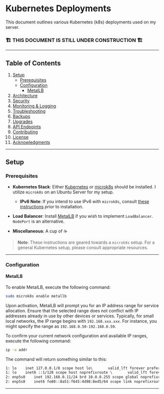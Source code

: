 # Kubernetes Deployments

This document outlines various Kubernetes (k8s) deployments used on my server.

### 🏗️ THIS DOCUMENT IS STILL UNDER CONSTRUCTION 🏗️

---

## Table of Contents
1. [Setup](#setup)
   - [Prerequisites](#prerequisites)
   - [Configuration](#configuration)
     - [MetalLB](#metallb)
2. [Architecture](#architecture)
3. [Security](#security)
4. [Monitoring & Logging](#monitoring--logging)
5. [Troubleshooting](#troubleshooting)
6. [Backups](#backups)
7. [Upgrades](#upgrades)
8. [API Endpoints](#api-endpoints)
9. [Contributing](#contributing)
10. [License](#license)
11. [Acknowledgments](#acknowledgments)

---

## Setup

### Prerequisites

- **Kubernetes Stack**: Either [Kubernetes](https://kubernetes.io/docs/setup/) or [microk8s](https://microk8s.io/docs/getting-started) should be installed. I utilize `microk8s` on an Ubuntu Server for my setup.
  - **IPv6 Note**: If you intend to use IPv6 with `microk8s`, consult [these instructions](https://microk8s.io/docs/explain-dual-stack) *prior* to installation.

- **Load Balancer**: Install [MetalLB](https://metallb.universe.tf/) if you wish to implement `LoadBalancer`. `NodePort` is an alternative.
  
- **Miscellaneous**: A cup of ☕

> **Note**: These instructions are geared towards a `microk8s` setup. For a general Kubernetes setup, please consult appropriate resources.

---

### Configuration

#### MetalLB

To enable MetalLB, execute the following command:

```bash
sudo microk8s enable metallb
```

Upon activation, MetalLB will prompt you for an IP address range for service allocation. Ensure that the selected range does not conflict with IP addresses already in use by other devices or services. Typically, for small local networks, the IP range begins with `192.168.xxx.xxx`. For instance, you might specify the range as `192.168.0.50-192.168.0.59`.

To confirm your current network configuration and available IP ranges, execute the following command:

```sh
ip -o addr
```

The command will return something similar to this:
```bash
1: lo    inet 127.0.0.1/8 scope host lo\       valid_lft forever preferred_lft forever
1: lo    inet6 ::1/128 scope host noprefixroute \       valid_lft forever preferred_lft forever
2: enp5s0    inet 192.168.0.11/24 brd 10.0.0.255 scope global noprefixroute enp5s0\       valid_lft forever preferred_lft forever
2: enp5s0    inet6 fe80::8a51:f645:4d98:8ed5/64 scope link noprefixroute \       valid_lft forever preferred_lft forever
```

---
